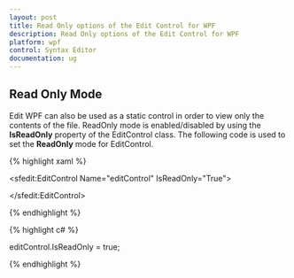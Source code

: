 ```yaml
---
layout: post
title: Read Only options of the Edit Control for WPF
description: Read Only options of the Edit Control for WPF
platform: wpf
control: Syntax Editor
documentation: ug
---
```


## Read Only Mode

Edit WPF can also be used as a static control in order to view only the contents of the file. ReadOnly mode is enabled/disabled by using the **IsReadOnly** property of the EditControl class. The following code is used to set the **ReadOnly** mode for EditControl.

{% highlight xaml %}


<sfedit:EditControl Name="editControl" IsReadOnly="True">

</sfedit:EditControl>



{% endhighlight %}

{% highlight c# %}

editControl.IsReadOnly = true;

{% endhighlight %}


